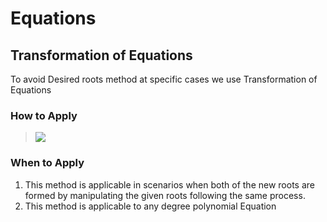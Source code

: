 # Equations
## Transformation of Equations
To avoid Desired roots method at specific cases we use Transformation of Equations
### How to Apply
>![](https://i.imgur.com/BxkauSr.png)

### When to Apply
1. This method is applicable in scenarios when both of the new roots are formed by manipulating the given roots following the same process.
2. This method is applicable to any degree polynomial Equation
